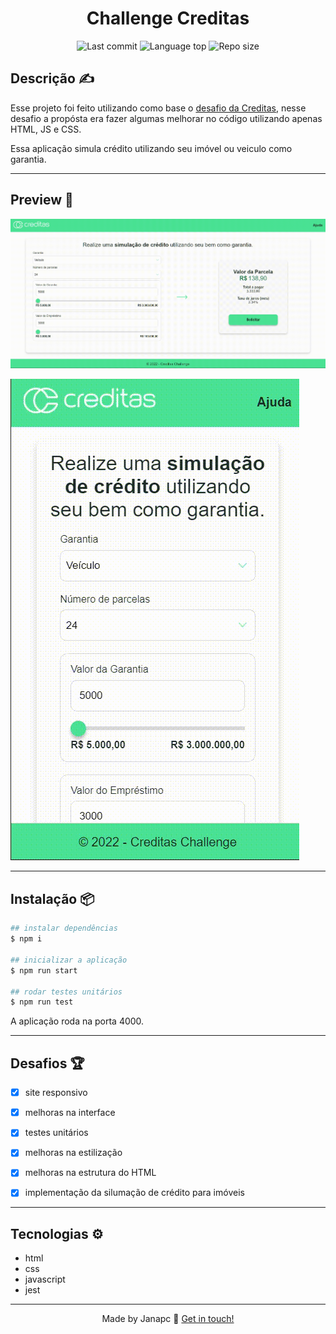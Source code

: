 <div align="center">
  <h1>Challenge Creditas</h1>
    <img alt="Last commit" src="https://img.shields.io/github/last-commit/janapc/challenge-creditas"/>
  <img alt="Language top" src="https://img.shields.io/github/languages/top/janapc/challenge-creditas"/>
  <img alt="Repo size" src="https://img.shields.io/github/repo-size/janapc/challenge-creditas"/>
 
</div>

## Descrição ✍️

Esse projeto foi feito utilizando como base o [desafio da Creditas](https://github.com/Creditas/challenge/tree/master/frontend/individual-assignment), nesse desafio a propósta era fazer algumas melhorar no código utilizando apenas HTML, JS e CSS.

Essa aplicação simula crédito utilizando seu imóvel ou veiculo como garantia.

---

## Preview 🔴

![desktop](./screenshot/desktop.gif)

![mobile](./screenshot/mobile.gif)


---

## Instalação 📦

```sh
## instalar dependências
$ npm i

## inicializar a aplicação
$ npm run start

## rodar testes unitários
$ npm run test

```

A aplicação roda na porta 4000.

---

## Desafios 🏆

- [x] site responsivo
- [x] melhoras na interface
- [x] testes unitários
- [x] melhoras na estilização
- [x] melhoras na estrutura do HTML
- [x] implementação da silumação de crédito para imóveis


---

## Tecnologias ⚙️

- html
- css
- javascript
- jest

---

<div align="center">

Made by Janapc 🤘 [Get in touch!](https://www.linkedin.com/in/janaina-pedrina/)

</div>
